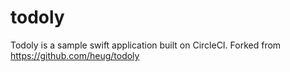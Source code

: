 # todoly
Todoly is a sample swift application built on CircleCI.  Forked from https://github.com/heug/todoly 
